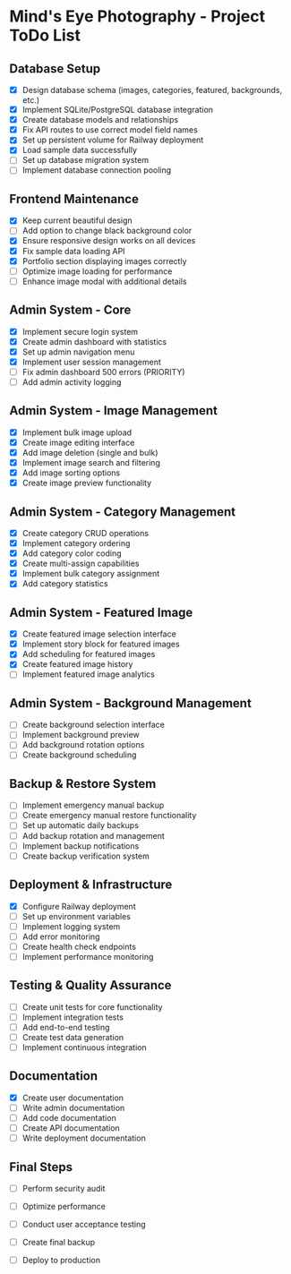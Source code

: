 # Mind's Eye Photography - Project ToDo List

## Database Setup
- [x] Design database schema (images, categories, featured, backgrounds, etc.)
- [x] Implement SQLite/PostgreSQL database integration
- [x] Create database models and relationships
- [x] Fix API routes to use correct model field names
- [x] Set up persistent volume for Railway deployment
- [x] Load sample data successfully
- [ ] Set up database migration system
- [ ] Implement database connection pooling

## Frontend Maintenance
- [x] Keep current beautiful design
- [ ] Add option to change black background color
- [x] Ensure responsive design works on all devices
- [x] Fix sample data loading API
- [x] Portfolio section displaying images correctly
- [ ] Optimize image loading for performance
- [ ] Enhance image modal with additional details

## Admin System - Core
- [x] Implement secure login system
- [x] Create admin dashboard with statistics
- [x] Set up admin navigation menu
- [x] Implement user session management
- [ ] Fix admin dashboard 500 errors (PRIORITY)
- [ ] Add admin activity logging

## Admin System - Image Management
- [x] Implement bulk image upload
- [x] Create image editing interface
- [x] Add image deletion (single and bulk)
- [x] Implement image search and filtering
- [x] Add image sorting options
- [x] Create image preview functionality

## Admin System - Category Management
- [x] Create category CRUD operations
- [x] Implement category ordering
- [x] Add category color coding
- [x] Create multi-assign capabilities
- [x] Implement bulk category assignment
- [x] Add category statistics

## Admin System - Featured Image
- [x] Create featured image selection interface
- [x] Implement story block for featured images
- [x] Add scheduling for featured images
- [x] Create featured image history
- [ ] Implement featured image analytics

## Admin System - Background Management
- [ ] Create background selection interface
- [ ] Implement background preview
- [ ] Add background rotation options
- [ ] Create background scheduling

## Backup & Restore System
- [ ] Implement emergency manual backup
- [ ] Create emergency manual restore functionality
- [ ] Set up automatic daily backups
- [ ] Add backup rotation and management
- [ ] Implement backup notifications
- [ ] Create backup verification system

## Deployment & Infrastructure
- [x] Configure Railway deployment
- [ ] Set up environment variables
- [ ] Implement logging system
- [ ] Add error monitoring
- [ ] Create health check endpoints
- [ ] Implement performance monitoring

## Testing & Quality Assurance
- [ ] Create unit tests for core functionality
- [ ] Implement integration tests
- [ ] Add end-to-end testing
- [ ] Create test data generation
- [ ] Implement continuous integration

## Documentation
- [x] Create user documentation
- [ ] Write admin documentation
- [ ] Add code documentation
- [ ] Create API documentation
- [ ] Write deployment documentation

## Final Steps
- [ ] Perform security audit
- [ ] Optimize performance
- [ ] Conduct user acceptance testing
- [ ] Create final backup
- [ ] Deploy to production

